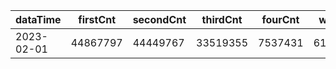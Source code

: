 |dataTime|firstCnt|secondCnt|thirdCnt|fourCnt|winCnt|vrate|wrate|
|-|-|-|-|-|-|-|-|
|2023-02-01|44867797|44449767|33519355|7537431|6144821|88.7%|13%|
